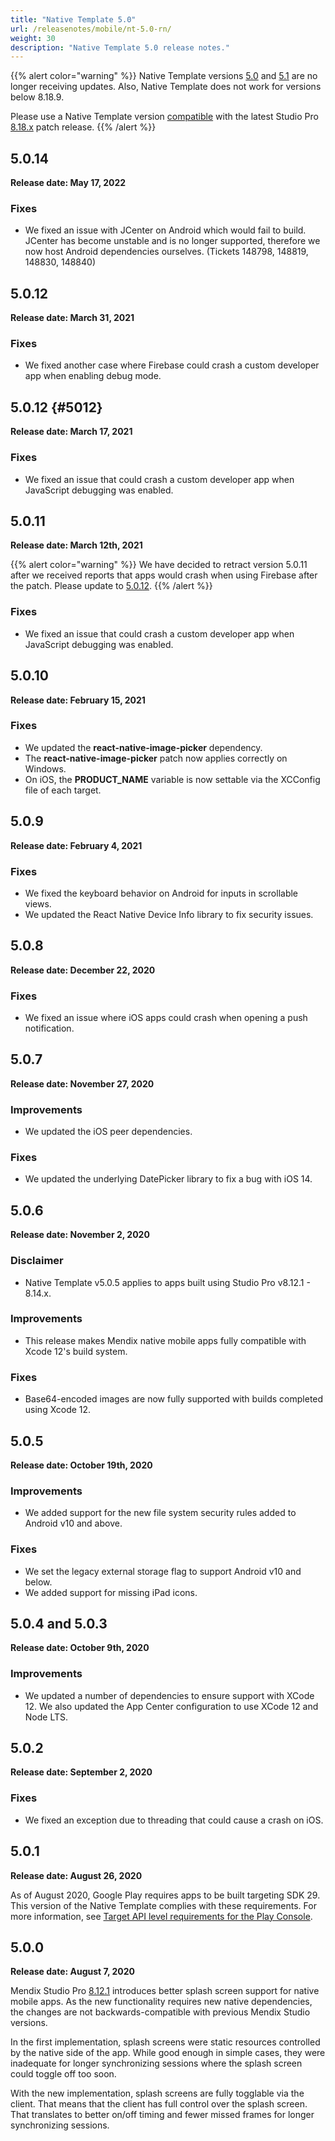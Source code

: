 ```yaml
---
title: "Native Template 5.0"
url: /releasenotes/mobile/nt-5.0-rn/
weight: 30
description: "Native Template 5.0 release notes."
---
```


{{% alert color="warning" %}}
Native Template versions [5.0](/releasenotes/mobile/nt-5.0-rn/) and [5.1](/releasenotes/mobile/nt-5.1-rn/) are no longer receiving updates. Also, Native Template does not work for versions below 8.18.9. 

Please use a Native Template version [compatible](/releasenotes/mobile/nt-studio-pro-8-parent/) with the latest Studio Pro [8.18.x](/releasenotes/studio-pro/8.18/) patch release.
{{% /alert %}}

## 5.0.14

**Release date: May 17, 2022**

### Fixes

* We fixed an issue with JCenter on Android which would fail to build. JCenter has become unstable and is no longer supported, therefore we now host Android dependencies ourselves. (Tickets 148798, 148819, 148830, 148840)

## 5.0.12

**Release date: March 31, 2021**

### Fixes

* We fixed another case where Firebase could crash a custom developer app when enabling debug mode.

## 5.0.12 {#5012}

**Release date: March 17, 2021**

### Fixes

* We fixed an issue that could crash a custom developer app when JavaScript debugging was enabled.

## 5.0.11

**Release date: March 12th, 2021**

{{% alert color="warning" %}}
We have decided to retract version 5.0.11 after we received reports that apps would crash when using Firebase after the patch. Please update to [5.0.12](#5012). 
{{% /alert %}}

### Fixes

* We fixed an issue that could crash a custom developer app when JavaScript debugging was enabled.

## 5.0.10

**Release date: February 15, 2021**

### Fixes

* We updated the **react-native-image-picker** dependency.
* The **react-native-image-picker** patch now applies correctly on Windows.
* On iOS, the **PRODUCT_NAME** variable is now settable via the XCConfig file of each target.

## 5.0.9

**Release date: February 4, 2021**

### Fixes

* We fixed the keyboard behavior on Android for inputs in scrollable views.
* We updated the React Native Device Info library to fix security issues.

## 5.0.8

**Release date: December 22, 2020**

### Fixes

* We fixed an issue where iOS apps could crash when opening a push notification.

## 5.0.7

**Release date: November 27, 2020**

### Improvements

* We updated the iOS peer dependencies.

### Fixes

* We updated the underlying DatePicker library to fix a bug with iOS 14.

## 5.0.6

**Release date: November 2, 2020**

### Disclaimer

* Native Template v5.0.5 applies to apps built using Studio Pro v8.12.1 - 8.14.x.

### Improvements

* This release makes Mendix native mobile apps fully compatible with Xcode 12's build system.

### Fixes

* Base64-encoded images are now fully supported with builds completed using Xcode 12.

## 5.0.5

**Release date: October 19th, 2020**

### Improvements

* We added support for the new file system security rules added to Android v10 and above. 

### Fixes

* We set the legacy external storage flag to support Android v10 and below.
* We added support for missing iPad icons.

## 5.0.4 and 5.0.3 

**Release date: October 9th, 2020**

### Improvements 

* We updated a number of dependencies to ensure support with XCode 12. We also updated the App Center configuration to use XCode 12 and Node LTS.

## 5.0.2

**Release date: September 2, 2020**

### Fixes

* We fixed an exception due to threading that could cause a crash on iOS.

## 5.0.1

**Release date: August 26, 2020**

As of August 2020, Google Play requires apps to be built targeting SDK 29. This version of the Native Template complies with these requirements. For more information, see [Target API level requirements for the Play Console](https://support.google.com/googleplay/android-developer/answer/113469#targetsdk).

## 5.0.0

**Release date: August 7, 2020**

Mendix Studio Pro [8.12.1](/releasenotes/studio-pro/8.12/#8121) introduces better splash screen support for native mobile apps. As the new functionality requires new native dependencies, the changes are not backwards-compatible with previous Mendix Studio versions. 

In the first implementation, splash screens were static resources controlled by the native side of the app. While good enough in simple cases, they were inadequate for longer synchronizing sessions where the splash screen could toggle off too soon.

With the new implementation, splash screens are fully togglable via the client. That means that the client has full control over the splash screen. That translates to better on/off timing and fewer missed frames for longer synchronizing sessions.
